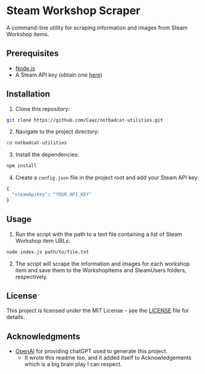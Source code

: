 # Steam Workshop Scraper

A command-line utility for scraping information and images from Steam Workshop items.

## Prerequisites

- [Node.js](https://nodejs.org/)
- A Steam API key (obtain one [here](https://steamcommunity.com/dev/apikey))

## Installation

1. Clone this repository:

```bash
git clone https://github.com/Caaz/notbadcat-utilities.git
```

2. Navigate to the project directory:

```bash
cd notbadcat-utilities
```

3. Install the dependencies:

```bash
npm install
```

4. Create a `config.json` file in the project root and add your Steam API key:
```bash
{
  "steamApiKey": "YOUR_API_KEY"
}
```

## Usage

1. Run the script with the path to a text file containing a list of Steam Workshop item URLs:

```bash
node index.js path/to/file.txt
```

2. The script will scrape the information and images for each workshop item and save them to the WorkshopItems and SteamUsers folders, respectively.

## License
This project is licensed under the MIT License - see the [LICENSE](LICENSE.md) file for details.

## Acknowledgments

- [OpenAI](https://openai.com/) for providing chatGPT used to generate this project.
    - It wrote this readme too, and it added itself to Acknowledgements which is a big brain play I can respect.